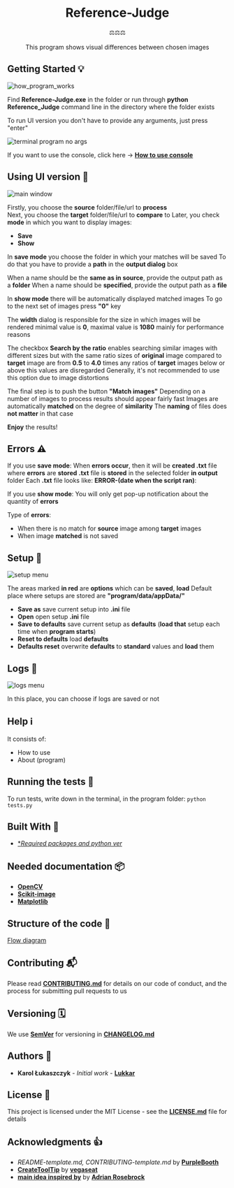 <h1 align="center"> Reference-Judge </h1>

<div align="center">⚖️⚖️⚖️</div>

<div align="center">
</br>This program shows visual differences between chosen images</br>
</div>

## Getting Started 💡

![how_program_works](https://github.com/Lukkar90/Reference_Judge/blob/master/docs/images/how_program_works.png)

Find **Reference-Judge.exe** in the folder or run through **python Reference_Judge** command line  in the directory where the folder exists

To run UI version you don't have to provide any arguments, just press "enter"

![terminal program no args](https://github.com/Lukkar90/Reference_Judge/blob/master/docs/images/terminal_program_no_args.png)

If you want to use the console, click here -> [**How to use console**](https://github.com/Lukkar90/Reference_Judge/blob/master/docs/images/How_to_use_console)

## Using UI version 👀

![main window](https://github.com/Lukkar90/Reference_Judge/blob/master/docs/images/MainWindow.png)

Firstly, you choose the **source** folder/file/url to **process**  
Next, you choose the **target** folder/file/url to **compare** to
Later, you check **mode** in which you want to display images:

- **Save**
- **Show**

In **save mode** you choose the folder in which your matches will be saved
To do that you have to provide a **path** in the **output dialog** box

When a name should be the **same as in source**, provide the output path as a **folder**
When a name should be **specified**, provide the output path as a **file**

In **show mode** there will be automatically displayed matched images
To go to the next set of images press **"0"** key

The **width** dialog is responsible for the size in which images will be rendered
minimal value is **0**, maximal value is **1080** mainly for performance reasons

The checkbox **Search by the ratio** enables searching similar images with different sizes but with the same ratio
sizes of **original** image compared to **target** image are from **0.5** to **4.0** times
any ratios of **target** images below or above this values are disregarded
Generally, it's not recommended to use this option due to image distortions

The final step is to push the button **"Match images"**
Depending on a number of images to process results should appear fairly fast
Images are automatically **matched** on the degree of **similarity**
The **naming** of files does **not matter** in that case

**Enjoy** the results!

## Errors ⚠️

If you use **save mode**:
When **errors occur**, then it will be **created .txt** file where **errors** are **stored**
**.txt** file is **stored** in the selected folder **in output** folder
Each **.txt** file looks like: **ERROR-(date when the script ran)**:

If you use **show mode**:
You will only get pop-up notification about the quantity of **errors**

Type of **errors**:
- When there is no match for **source** image among **target** images
- When image **matched** is not saved

## Setup 💾

![setup menu](https://github.com/Lukkar90/Reference_Judge/blob/master/docs/images/setup.png)

The areas marked **in red** are **options** which can be **saved**, **load**
Default place where setups are stored are **"program/data/appData/"**

- **Save as** save current setup into **.ini** file
- **Open** open setup **.ini** file
- **Save to defaults** save current setup as **defaults** (**load that** setup each time when **program starts**)
- **Reset to defaults** load **defaults**
- **Defaults reset** overwrite **defaults** to **standard** values and **load** them

## Logs 📜

![logs menu](https://github.com/Lukkar90/Reference_Judge/blob/master/docs/images/logs.png)

In this place, you can choose if logs are saved or not

## Help ℹ️

It consists of:
- How to use
- About (program)

## Running the tests 🧪

To run tests, write down in the terminal, in the program folder:
`python tests.py`

## Built With 🧰

- [**Required packages and python ver*](https://github.com/Lukkar90/Pipfile.lock/)

## Needed documentation 📦

- [**OpenCV**](https://opencv.org)
- [**Scikit-image**](https://scikit-image.org/)
- [**Matplotlib**](https://matplotlib.org/)

## Structure of the code 🧭

[Flow diagram](https://github.com/Lukkar90/Reference_Judge/blob/master/docs/simpified_model_of_program.png)

## Contributing 📬

Please read [**CONTRIBUTING.md**](https://github.com/Lukkar90/Reference_Judge/blob/master/docs/CONTRIBUTING.md) for details on our code of conduct, and the process for submitting pull requests to us

## Versioning 🗓️

We use [**SemVer**](http://semver.org/) for versioning in [**CHANGELOG.md**](https://github.com/Lukkar90/Reference_Judge/blob/master/docs/CHANGELOG.md)

## Authors 🎈

- **Karol Łukaszczyk** - _Initial work_ - [**Lukkar**](https://github.com/Lukkar90)

## License 📜

This project is licensed under the MIT License - see the [**LICENSE.md**](https://github.com/Lukkar90/Reference_Judge/blob/master/docs/License.md) file for details

## Acknowledgments 👍

- _README-template.md, CONTRIBUTING-template.md_ by [**PurpleBooth**](https://gist.github.com/PurpleBooth)
- [**CreateToolTip**](www.daniweb.com/programming/software-development/code/484591/a-tooltip-class-for-tkinter) by [**vegaseat**](https://www.daniweb.com/members/19440/vegaseat)
- [**main idea inspired by**](https://www.pyimagesearch.com/2017/06/19/image-difference-with-opencv-and-python/) by [**Adrian Rosebrock**](https://www.pyimagesearch.com/contact/)
